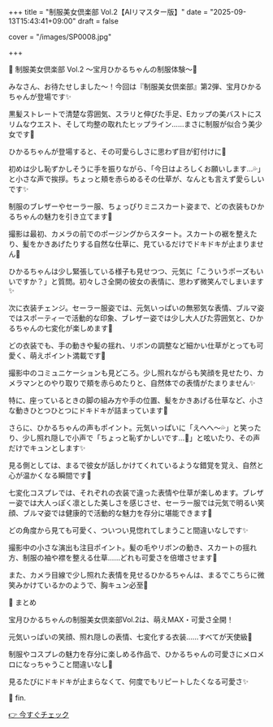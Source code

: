 +++
title = "制服美女倶楽部 Vol.2【AIリマスター版】"
date = "2025-09-13T15:43:41+09:00"
draft = false

cover = "/images/SP0008.jpg"

+++



🎀 制服美女倶楽部 Vol.2 ～宝月ひかるちゃんの制服体験～💖



みなさん、お待たせしました～！今回は『制服美女倶楽部』第2弾、宝月ひかるちゃんが登場です✨

黒髪ストレートで清楚な雰囲気、スラリと伸びた手足、Eカップの美バストにスリムなウエスト、そして均整の取れたヒップライン……まさに制服が似合う美少女です💓



ひかるちゃんが登場すると、その可愛らしさに思わず目が釘付けに💖

初めは少し恥ずかしそうに手を振りながら、「今日はよろしくお願いします…💦」と小さな声で挨拶。ちょっと頬を赤らめるその仕草が、なんとも言えず愛らしいです✨

制服のブレザーやセーラー服、ちょっぴりミニスカート姿まで、どの衣装もひかるちゃんの魅力を引き立てます💓



撮影は最初、カメラの前でのポージングからスタート。スカートの裾を整えたり、髪をかきあげたりする自然な仕草に、見ているだけでドキドキが止まりません💖

ひかるちゃんは少し緊張している様子も見せつつ、元気に「こういうポーズもいいですか？」と質問。初々しさ全開の彼女の表情に、思わず微笑んでしまいます✨



次に衣装チェンジ。セーラー服姿では、元気いっぱいの無邪気な表情、ブルマ姿ではスポーティーで活動的な印象、ブレザー姿では少し大人びた雰囲気と、ひかるちゃんの七変化が楽しめます💓

どの衣装でも、手の動きや髪の揺れ、リボンの調整など細かい仕草がとっても可愛く、萌えポイント満載です💖



撮影中のコミュニケーションも見どころ。少し照れながらも笑顔を見せたり、カメラマンとのやり取りで頬を赤らめたりと、自然体での表情がたまりません✨

特に、座っているときの脚の組み方や手の位置、髪をかきあげる仕草など、小さな動きひとつひとつにドキドキが詰まっています💓



さらに、ひかるちゃんの声もポイント。元気いっぱいに「えへへ～💦」と笑ったり、少し照れ隠しで小声で「ちょっと恥ずかしいです…💖」と呟いたり、その声だけでキュンとします✨

見る側としては、まるで彼女が話しかけてくれているような錯覚を覚え、自然と心が温かくなる瞬間です💓



七変化コスプレでは、それぞれの衣装で違った表情や仕草が楽しめます。ブレザー姿では大人っぽく凛とした美しさを感じさせ、セーラー服では元気で明るい笑顔、ブルマ姿では健康的で活動的な魅力を存分に堪能できます💖

どの角度から見ても可愛く、ついつい見惚れてしまうこと間違いなしです✨



撮影中の小さな演出も注目ポイント。髪の毛やリボンの動き、スカートの揺れ方、制服の袖や襟を整える仕草……どれも可愛さを倍増させます💓

また、カメラ目線で少し照れた表情を見せるひかるちゃんは、まるでこちらに微笑みかけているかのようで、胸キュン必至💖



💌 まとめ

宝月ひかるちゃんの制服美女倶楽部Vol.2は、萌えMAX・可愛さ全開！

元気いっぱいの笑顔、照れ隠しの表情、七変化する衣装……すべてが天使級💓

制服やコスプレの魅力を存分に楽しめる作品で、ひかるちゃんの可愛さにメロメロになっちゃうこと間違いなし💖

見るたびにドキドキが止まらなくて、何度でもリピートしたくなる可愛さ✨



💖 fin.



[👉 今すぐチェック](https://clear-tv.com/Direct/9290999-290-82844/moviepages/090325_105/index.html)

